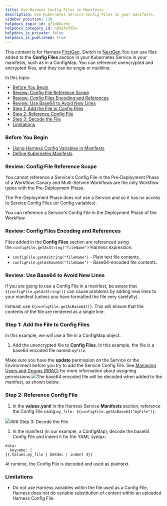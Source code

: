 ```yaml
---
title: Use Harness Config Files in Manifests
description: Use Kubernetes Service Config Files in your manifests.
sidebar_position: 120
helpdocs_topic_id: q71d8kurhz
helpdocs_category_id: n03qfofd5w
helpdocs_is_private: false
helpdocs_is_published: true
---
```


This content is for Harness [FirstGen](/article/1fjmm4by22). Switch to [NextGen](/category/qfj6m1k2c4).You can use files added to the **Config Files** section in your Kubernetes Service in your manifests, such as in a ConfigMap. You can reference unencrypted and encrypted files, and they can be single or multiline.

In this topic:

* [Before You Begin](#before_you_begin)
* [Review: Config File Reference Scope](#review_config_file_reference_scope)
* [Review: Config Files Encoding and References](#review_config_files_encoding_and_references)
* [Review: Use Base64 to Avoid New Lines](https://docs.harness.io/article/q71d8kurhz-using-harness-config-files-in-manifests#review_use_base64_to_avoid_new_lines)
* [Step 1: Add the File to Config Files](#step_1_add_the_file_to_config_files)
* [Step 2: Reference Config File](#step_2_reference_config_file)
* [Step 3: Decode the File](#step_3_decode_the_file)
* [Limitations](https://docs.harness.io/article/q71d8kurhz-using-harness-config-files-in-manifests#limitations)

### Before You Begin

* [Using Harness Config Variables in Manifests](/article/qy6zw1u0y2-using-harness-config-variables-in-manifests)
* [Define Kubernetes Manifests](/article/2j2vi5oxrq-define-kubernetes-manifests)

### Review: Config File Reference Scope

You cannot reference a Service's Config File in the Pre-Deployment Phase of a Workflow. Canary and Multi-Service Workflows are the only Workflow types with the Pre-Deployment Phase.

The Pre-Deployment Phase does not use a Service and so it has no access to Service Config Files (or Config variables).

You can reference a Service's Config File in the Deployment Phase of the Workflow.

### Review: Config Files Encoding and References

Files added in the **Config Files** section are referenced using the `configFile.getAsString("fileName")` Harness expression:

* `configFile.getAsString("fileName")` - Plain text file contents.
* `configFile.getAsBase64("fileName")` - Base64-encoded file contents.

### Review: Use Base64 to Avoid New Lines

If you are going to use a Config File in a manifest, be aware that `${configFile.getAsString()}` can cause problems by adding new lines to your manifest (unless you have formatted the file very carefully).

Instead, use `${configFile.getAsBase64()}`. This will ensure that the contents of the file are rendered as a single line.

### Step 1: Add the File to Config Files

In this example, we will use a file in a ConfigMap object.

1. Add the unencrypted file to **Config Files**. In this example, the file is a base64 encoded file named `myFile`.

Make sure you have the **update** permission on the Service or the Environment before you try to add the Service Config File. See [Managing Users and Groups (RBAC)](https://docs.harness.io/article/ven0bvulsj-users-and-permissions) for more information about assigning permissions.![](https://files.helpdocs.io/kw8ldg1itf/other/1572887504228/image.png)The base64 encoded file will be decoded when added to the manifest, as shown below.

### Step 2: Reference Config File

1. In the **values.yaml** in the Harness Service **Manifests** section, reference the Config File using `my_file: ${configFile.getAsBase64("myFile")}`.

![](https://files.helpdocs.io/kw8ldg1itf/other/1572637555107/image.png)### Step 3: Decode the File

1. In the manifest (in our example, a ConfigMap), decode the base64 Config File and indent it for the YAML syntax:


```
data:  
  keyname: |  
{{.Values.my_file | b64dec | indent 4}}
```
At runtime, the Config File is decoded and used as plaintext.

### Limitations

* Do not use Harness variables within the file used as a Config File. Harness does not do variable substitution of content within an uploaded Harness Config File.

